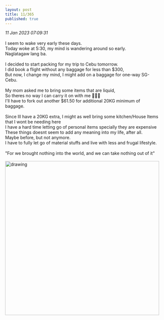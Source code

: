 ```yaml
---
layout: post
title: 11/365
published: true
---
```

_11 Jan 2023 07:09:31_
<br>
<br>
I seem to wake very early these days.
<br>
Today woke at 5:30, my mind is wandering around so early.
<br>
Naglatagaw lang ba.
<br>
<br>
I decided to start packing for my trip to Cebu tomorrow.
<br>
I did book a flight without any baggage for less than $300,
<br>
But now, I change my mind, I might add on a baggage for one-way SG-Cebu.
<br>
<br>
My mom asked me to bring some items that are liquid,
<br>
So theres no way I can carry it on with me 🤦🏻‍♀️
<br>
I'll have to fork out another $61.50 for additional 20KG minimum of baggage.
<br>
<br>
Since Ill have a 20KG extra, I might as well bring some kitchen/House Items that I wont be needing here
<br>
I have a hard time letting go of personal items specially they are expensive
<br>
These things doesnt seem to add any meaning into my life, after all. 
<br>
Maybe before, but not anymore.
<br>
I have to fully let go of material stuffs and live with less and frugal lifestyle.
<br>
<br>
"For we brought nothing into the world, and we can take nothing out of it"
<br>
<br>
<img src="https://drive.google.com/uc?export=view&id=1d5duEIBXpM6PBLD_9mw2UY6JczHNq_qZ" alt="drawing" width="500"/>


